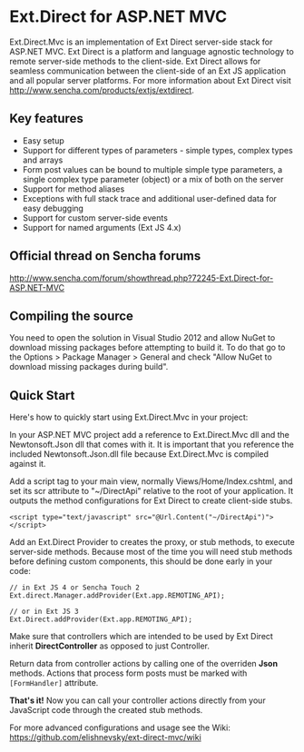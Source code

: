 # Ext.Direct for ASP.NET MVC

Ext.Direct.Mvc is an implementation of Ext Direct server-side stack for ASP.NET MVC. Ext Direct is a platform and language agnostic technology to remote server-side methods to the client-side. Ext Direct allows for seamless communication between the client-side of an Ext JS application and all popular server platforms. For more information about Ext Direct visit http://www.sencha.com/products/extjs/extdirect.

## Key features

*  Easy setup
*  Support for different types of parameters - simple types, complex types and arrays
*  Form post values can be bound to multiple simple type parameters, a single complex type parameter (object) or a mix of both on the server
*  Support for method aliases
*  Exceptions with full stack trace and additional user-defined data for easy debugging
*  Support for custom server-side events
*  Support for named arguments (Ext JS 4.x)

## Official thread on Sencha forums

http://www.sencha.com/forum/showthread.php?72245-Ext.Direct-for-ASP.NET-MVC

## Compiling the source

You need to open the solution in Visual Studio 2012 and allow NuGet to download missing packages before attempting to build it.
To do that go to the Options > Package Manager > General and check "Allow NuGet to download missing packages during build".

## Quick Start

Here's how to quickly start using Ext.Direct.Mvc in your project:

In your ASP.NET MVC project add a reference to Ext.Direct.Mvc dll and the Newtonsoft.Json dll that comes with it. It is important that you reference the included Newtonsoft.Json.dll file because Ext.Direct.Mvc is compiled against it.

Add a script tag to your main view, normally Views/Home/Index.cshtml, and set its scr attribute to "~/DirectApi" relative to the root of your application. It outputs the method configurations for Ext Direct to create client-side stubs.

```
<script type="text/javascript" src="@Url.Content("~/DirectApi")"></script>
```

Add an Ext.Direct Provider to creates the proxy, or stub methods, to execute server-side methods. Because most of the time you will need stub methods before defining custom components, this should be done early in your code:

```
// in Ext JS 4 or Sencha Touch 2
Ext.direct.Manager.addProvider(Ext.app.REMOTING_API);

// or in Ext JS 3
Ext.Direct.addProvider(Ext.app.REMOTING_API);
```

Make sure that controllers which are intended to be used by Ext Direct inherit **DirectController** as opposed to just Controller.

Return data from controller actions by calling one of the overriden **Json** methods. Actions that process form posts must be marked with `[FormHandler]` attribute.

**That's it!** Now you can call your controller actions directly from your JavaScript code through the created stub methods.

For more advanced configurations and usage see the Wiki: https://github.com/elishnevsky/ext-direct-mvc/wiki
